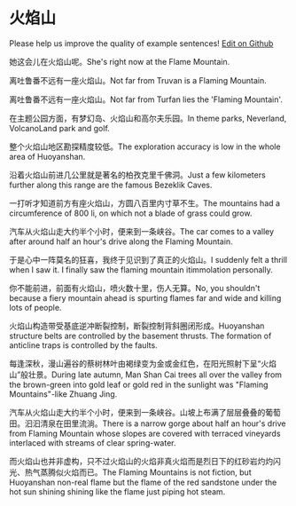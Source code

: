 # 火焰山

Please help us improve the quality of example sentences! [Edit on Github](https://github.com/jiyushe/jiyu-example-sentence-source/blob/main/chinese/huoyanshan.md)

<p><span class="chinese">她这会儿在火焰山呢。</span><span class="english">She's right now at the Flame Mountain.</span></p>

<p><span class="chinese">离吐鲁番不远有一座火焰山。</span><span class="english">Not far from Truvan is a Flaming Mountain.</span></p>

<p><span class="chinese">离吐鲁番不远有一座火焰山。</span><span class="english">Not far from Turfan lies the 'Flaming Mountain'.</span></p>

<p><span class="chinese">在主题公园方面，有梦幻岛、火焰山和高尔夫乐园。</span><span class="english">In theme parks, Neverland, VolcanoLand park and golf.</span></p>

<p><span class="chinese">整个火焰山地区勘探精度较低。</span><span class="english">The exploration accuracy is low in the whole area of Huoyanshan.</span></p>

<p><span class="chinese">沿着火焰山前进几公里就是著名的柏孜克里千佛洞。</span><span class="english">Just a few kilometers further along this range are the famous Bezeklik Caves.</span></p>

<p><span class="chinese">一打听才知道前方有座火焰山，方圆八百里内寸草不生。</span><span class="english">The mountains had a circumference of 800 li, on which not a blade of grass could grow.</span></p>

<p><span class="chinese">汽车从火焰山走大约半个小时，便来到一条峡谷。</span><span class="english">The car comes to a valley after around half an hour's drive along the Flaming Mountain.</span></p>

<p><span class="chinese">于是心中一阵莫名的狂喜，我终于见识到了真正的火焰山。</span><span class="english">I suddenly felt a thrill when I saw it. I finally saw the flaming mountain itimmolation personally.</span></p>

<p><span class="chinese">你不能前进，前面有火焰山，喷火数十里，伤人无算。</span><span class="english">No, you shouldn't because a fiery mountain ahead is spurting flames far and wide and killing lots of people.</span></p>

<p><span class="chinese">火焰山构造带受基底逆冲断裂控制，断裂控制背斜圈闭形成。</span><span class="english">Huoyanshan structure belts are controlled by the basement thrusts. The formation of anticline traps is controlled by the faults.</span></p>

<p><span class="chinese">每逢深秋，漫山遍谷的蔡树林叶由褐绿变为金或金红色，在阳光照射下呈“火焰山”般壮景。</span><span class="english">During late autumn, Man Shan Cai trees all over the valley from the brown-green into gold leaf or gold red in the sunlight was "Flaming Mountains"-like Zhuang Jing.</span></p>

<p><span class="chinese">汽车从火焰山走大约半个小时，便来到一条峡谷。山坡上布满了层层叠叠的葡萄田。汩汩清泉在田里流淌。</span><span class="english">There is a narrow gorge about half an hour's drive from Flaming Mountain whose slopes are covered with terraced vineyards interlaced with streams of clear spring-water.</span></p>

<p><span class="chinese">而火焰山也并非虚构，只不过火焰山的火焰非真火焰而是烈日下的红砂岩灼灼闪光、热气蒸腾似火焰而已。</span><span class="english">The Flaming Mountains is not fiction, but Huoyanshan non-real flame but the flame of the red sandstone under the hot sun shining shining like the flame just piping hot steam.</span></p>

